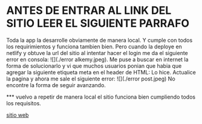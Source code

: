 # ANTES DE ENTRAR AL LINK DEL SITIO LEER EL SIGUIENTE PARRAFO

Toda la app la desarrolle obviamente de manera local. Y cumple con todos los requirimientos y funciona tambien bien. Pero cuando la deploye en netlify y obtuve la url del sitio al intentar hacer el login me da el siguiente error en consola:
![](./error alkemy.jpeg).
Me puse a buscar en internet la forma de solucionarlo y vi que muchos usuarios ponian que habia que agregar la siguiente etiqueta meta en el header de HTML:
*<meta http-equiv="Content-Security-Policy" content="upgrade-insecure-requests">*
Lo hice. Actualice la pagina y ahora me sale el siguiente error:
![](./error post.jpeg)
No encontre la forma de seguir avanzando.


*** vuelvo a repetir de manera local el sitio funciona bien cumpliendo todos los requisitos.

[sitio web](https://hopeful-johnson-5772a3.netlify.app/#/login)